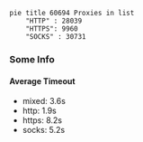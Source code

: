 
```mermaid
pie title 60694 Proxies in list
    "HTTP" : 28039
    "HTTPS": 9960
    "SOCKS" : 30731
```

### Some Info
#### Average Timeout

- mixed: 3.6s
- http: 1.9s
- https: 8.2s
- socks: 5.2s